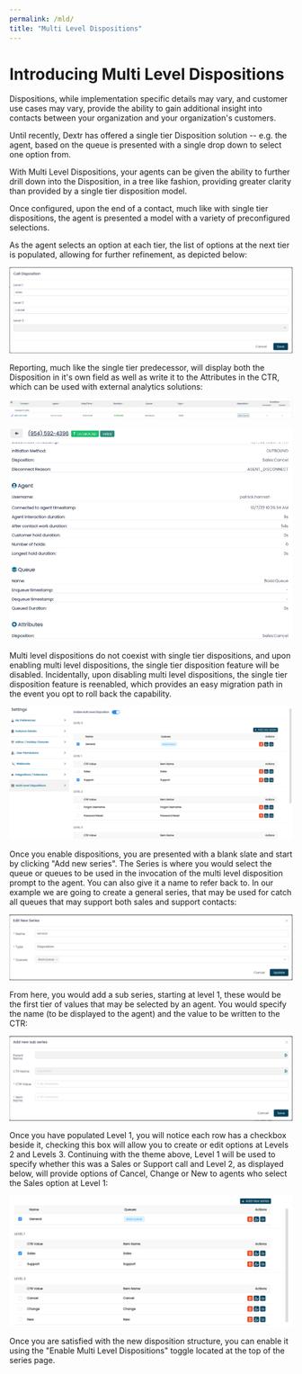 ```yaml
---
permalink: /mld/
title: "Multi Level Dispositions"
---
```


# Introducing Multi Level Dispositions

Dispositions, while implementation specific details may vary, and
customer use cases may vary, provide the ability to gain additional
insight into contacts between your organization and your organization's
customers.

Until recently, Dextr has offered a single tier Disposition solution --
e.g. the agent, based on the queue is presented with a single drop down
to select one option from.

With Multi Level Dispositions, your agents can be given the ability to
further drill down into the Disposition, in a tree like fashion,
providing greater clarity than provided by a single tier disposition
model.

Once configured, upon the end of a contact, much like with single tier
dispositions, the agent is presented a model with a variety of
preconfigured selections.

As the agent selects an option at each tier, the list of options at the
next tier is populated, allowing for further refinement, as depicted
below:

![](./mld/media/image1.png)

Reporting, much like the single tier predecessor, will display both the
Disposition in it's own field as well as write it to the Attributes in
the CTR, which can be used with external analytics solutions:

![](./mld/media/image2.png)

![](./mld/media/image3.png)

Multi level dispositions do not coexist with single tier dispositions,
and upon enabling multi level dispositions, the single tier disposition
feature will be disabled. Incidentally, upon disabling multi level
dispositions, the single tier disposition feature is reenabled, which
provides an easy migration path in the event you opt to roll back the
capability.

![](./mld/media/image4.png)

Once you enable dispositions, you are presented with a blank slate and
start by clicking "Add new series". The Series is where you would select
the queue or queues to be used in the invocation of the multi level
disposition prompt to the agent. You can also give it a name to refer
back to. In our example we are going to create a general series, that
may be used for catch all queues that may support both sales and support
contacts:

![](./mld/media/image5.png)

From here, you would add a sub series, starting at level 1, these would
be the first tier of values that may be selected by an agent. You would
specify the name (to be displayed to the agent) and the value to be
written to the CTR:

![](./mld/media/image6.png)

Once you have populated Level 1, you will notice each row has a checkbox
beside it, checking this box will allow you to create or edit options at
Levels 2 and Levels 3. Continuing with the theme above, Level 1 will be
used to specify whether this was a Sales or Support call and Level 2, as
displayed below, will provide options of Cancel, Change or New to agents
who select the Sales option at Level 1:

![](./mld/media/image7.png)

Once you are satisfied with the new disposition structure, you can
enable it using the "Enable Multi Level Dispositions" toggle located at
the top of the series page.
